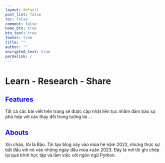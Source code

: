 ```yaml
---
layout: default
post_list: false
toc: false
comment: false
home_btn: true
btn_text: true
footer: true
title: ""
author: ""
encrypted_text: true
permalink: /
---
```


# Learn - Research - Share
## <font color='blue'>Features</font>

Tất cả các bài viết trên trang sẽ được cập nhật liên tục nhằm đảm bảo sự phù hợp với các thay đổi trong tương lai ...

## <font color='blue'>Abouts</font>

Xin chào, tôi là Bảo. Tôi tạo blog này vào mùa hè năm 2022, nhưng thực sự bắt đầu với nó vào những ngày đầu mùa xuân 2023. Đây là nơi tôi ghi chép lại quá trình học tập và làm việc với ngôn ngữ Python. 
